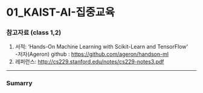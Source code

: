 # 01_KAIST-AI-집중교육

### 참고자료 (class 1,2)  
1. 서적: ‘Hands-On Machine Learning with Scikit-Learn and TensorFlow‘  
-저자(Ageron) github :  https://github.com/ageron/handson-ml  
2. 레퍼런스: http://cs229.stanford.edu/notes/cs229-notes3.pdf  
  
<hr>

### Sumarry
 
 
